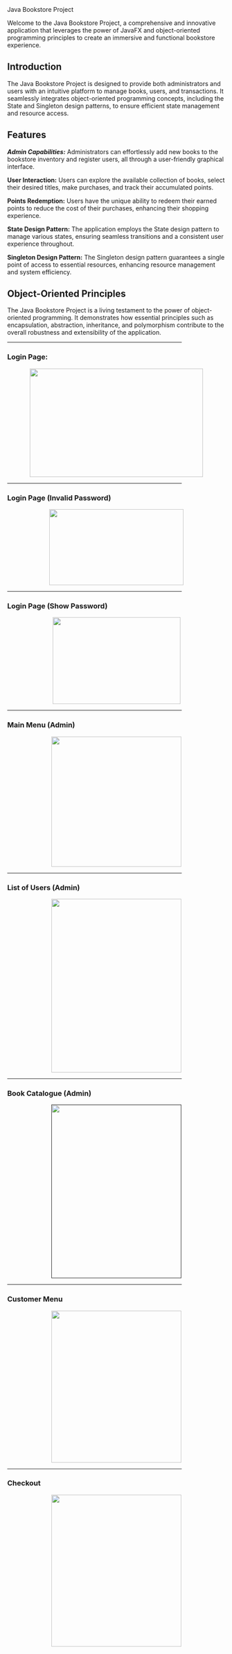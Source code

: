 </h1>Java Bookstore Project</h1>

Welcome to the Java Bookstore Project, a comprehensive and innovative application that leverages the power of JavaFX and object-oriented programming principles to create an immersive and functional bookstore experience.

<h2>Introduction</h2>

The Java Bookstore Project is designed to provide both administrators and users with an intuitive platform to manage books, users, and transactions. It seamlessly integrates object-oriented programming concepts, including the State and Singleton design patterns, to ensure efficient state management and resource access.

<h2>Features</h2>

***Admin Capabilities:*** Administrators can effortlessly add new books to the bookstore inventory and register users, all through a user-friendly graphical interface.

**User Interaction:** Users can explore the available collection of books, select their desired titles, make purchases, and track their accumulated points.

**Points Redemption:** Users have the unique ability to redeem their earned points to reduce the cost of their purchases, enhancing their shopping experience.

**State Design Pattern:** The application employs the State design pattern to manage various states, ensuring seamless transitions and a consistent user experience throughout.

**Singleton Design Pattern:** The Singleton design pattern guarantees a single point of access to essential resources, enhancing resource management and system efficiency.

<h2>Object-Oriented Principles</h2>
The Java Bookstore Project is a living testament to the power of object-oriented programming. It demonstrates how essential principles such as encapsulation, abstraction, inheritance, and polymorphism contribute to the overall robustness and extensibility of the application.
<hr style="width:80%" color="white">

<h3>Login Page:</h3>
<div align="center"> <img src="https://www.arianfooladray.com/wp-content/uploads/go-x/u/c59f2d69-d5df-4d21-9b76-222373ab7c27/image.png" width="400" height="250"> </a> </div>
<hr style="width:80%" color="white">

<h3>Login Page (Invalid Password)</h3>
<div align="center"> <img src="https://www.arianfooladray.com/wp-content/uploads/go-x/u/ae53b9e6-08c0-4f61-9f4b-a7d32b3f4121/image.png" width="310" height="175"> </a> </div>
<hr style="width:80%" color="white">

<h3>Login Page (Show Password)</h3>
<div align="center"> <img src="https://www.arianfooladray.com/wp-content/uploads/go-x/u/a8616f9b-bd9b-4b89-941b-455c69ecb1ae/image.png" width="295" height="200"> </a> </div>
<hr style="width:80%" color="white">

<h3>Main Menu (Admin)</h3>
<div align="center"> <img src="https://www.arianfooladray.com/wp-content/uploads/go-x/u/a3b8acac-db56-4e04-931c-315c14ab265b/image.png" width="300" height="300"> </a> </div>
<hr style="width:80%" color="white">

<h3>List of Users (Admin)</h3>
<div align="center"> <img src="https://www.arianfooladray.com/wp-content/uploads/go-x/u/5236223f-ac16-4d4a-844f-b2b39491dd46/image.png" width="300" height="400"> </a> </div>
<hr style="width:80%" color="white">

<h3>Book Catalogue (Admin)</h3>
<div align="center"> <a href=""> <img src="https://www.arianfooladray.com/wp-content/uploads/go-x/u/5236223f-ac16-4d4a-844f-b2b39491dd46/image.png" width="300" height="400"> </a> </div>
<hr style="width:80%" color="white">

<h3>Customer Menu</h3>
<div align="center"> <img src="https://www.arianfooladray.com/wp-content/uploads/go-x/u/8b3bf226-a936-4260-a72b-e1bd03fa3725/image.png" width="300" height="350"> </a> </div>
<hr style="width:80%" color="white">

<h3>Checkout</h3>
<div align="center"> <img src="https://www.arianfooladray.com/wp-content/uploads/go-x/u/69981399-04f2-4933-b612-1b0e480b52f4/image.png" width="300" height="350"> </a> </div>

